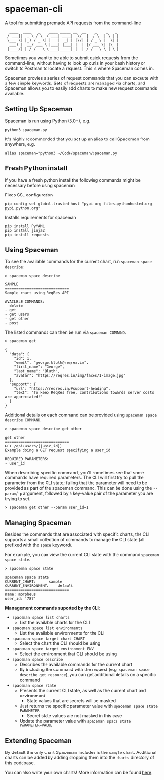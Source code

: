 # spaceman-cli

A tool for submitting premade API requests from the command-line

```
  ____  ____   _    ____ _____ __  __    _    _   _
 / ___||  _ \ / \  / ___| ____|  \/  |  / \  | \ | |
 \___ \| |_) / _ \| |   |  _| | |\/| | / _ \ |  \| |
  ___) |  __/ ___ \ |___| |___| |  | |/ ___ \| |\  |
 |____/|_| /_/   \_\____|_____|_|  |_/_/   \_\_| \_|
```

Sometimes you want to be able to submit quick requests from the command-line, without having to look up curls in your bash history or switch to Postman to locate a request.  This is where Spaceman comes in.

Spaceman provies a series of request commands that you can exceute with a few simple keywords.  Sets of requests are managed via charts, and Spaceman allows you to easily add charts to make new request commands available.

## Setting Up Spaceman

Spaceman is run using Python (3.0+), e.g.
```
python3 spaceman.py
```

It's highly recommended that you set up an alias to call Spaceman from anywhere, e.g.
```
alias spaceman="python3 ~/Code/spaceman/spaceman.py
```

## Fresh Python install

If you have a fresh python install the following commands might be necessary before using spaceman

Fixes SSL configuration
```
pip config set global.trusted-host "pypi.org files.pythonhosted.org pypi.python.org"
```

Installs requirements for spaceman
```
pip install PyYAML
pip install jinja2
pip install requests
```

## Using Spaceman

To see the available commands for the current chart, run `spaceman space describe`:
```
> spaceman space describe

SAMPLE
=============================
Sample chart using ReqRes API

AVAILBLE COMMANDS:
- delete
- get
- get users
- get other
- post
```
The listed commands can then be run via `spaceman COMMAND`.
```
> spaceman get

{
  "data": {
    "id": 1,
    "email": "george.bluth@reqres.in",
    "first_name": "George",
    "last_name": "Bluth",
    "avatar": "https://reqres.in/img/faces/1-image.jpg"
  },
  "support": {
    "url": "https://reqres.in/#support-heading",
    "text": "To keep ReqRes free, contributions towards server costs are appreciated!"
  }
}

```
Additional details on each command can be provided using `spaceman space describe COMMAND`.
```
> spaceman space describe get other

get other
=============================
GET /api/users/{{user_id}}
Example doing a GET request specifying a user_id

REQUIRED PARAMETERS:
- user_id
```

When describing specific command, you'll sometimes see that some commands have required parameters.  The CLI will first try to pull the parameter from the CLI state; failing that the parameter will need to be provided as part of the spaceman command.  This can be done using the `--param`/`-p` argument, followed by a key-value pair of the parameter you are trying to set.
```
> spaceman get other --param user_id=1
```

## Managing Spaceman

Besides the commands that are associated with specific charts, the CLI supports a small collection of commands to manage the CLI state (all prefixed with the `space` keyword).

For example, you can view the current CLI state with the command `spaceman space state`.
```
> spaceman space state

spaceman space state
CURRENT_CHART:		sample
CURRENT_ENVIRONMENT:	default
=============================
name: morpheus
user_id: '787'
```

**Management commands suported by the CLI**:
- `spaceman space list charts`
    - List the available charts for the CLI
- `spaceman space list environments`
    - List the available environments for the CLI 
- `spaceman space target chart CHART`
    - Select the chart the CLI should be using
- `spaceman space target environment ENV`
    - Select the environment that CLI should be using
- `spaceman space describe`
    - Describes the available commands for the current chart
    - By including the command with the request (e.g. `spaceman space describe get resource`), you can get additional details on a specific command
- `spaceman space state`
    - Presents the current CLI state, as well as the current chart and environment
        - State values that are secrets will be masked
    - Just returns the specific parameter value with `spaceman space state PARAMETER`
        - Secret state values are not masked in this case
    - Update the parameter value with `spaceman space state PARAMETER=VALUE`

## Extending Spaceman

By default the only chart Spaceman includes is the `sample` chart.  Additional charts can be added by adding dropping them into the `charts` directory of this codebase.

You can also write your own charts!  More information can be found [here](charts.md).